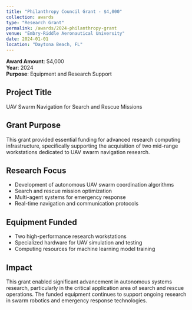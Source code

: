 ```yaml
---
title: "Philanthropy Council Grant - $4,000"
collection: awards
type: "Research Grant"
permalink: /awards/2024-philanthropy-grant
venue: "Embry-Riddle Aeronautical University"
date: 2024-01-01
location: "Daytona Beach, FL"
---
```


**Award Amount**: $4,000  
**Year**: 2024  
**Purpose**: Equipment and Research Support

## Project Title
UAV Swarm Navigation for Search and Rescue Missions

## Grant Purpose
This grant provided essential funding for advanced research computing infrastructure, specifically supporting the acquisition of two mid-range workstations dedicated to UAV swarm navigation research.

## Research Focus
- Development of autonomous UAV swarm coordination algorithms
- Search and rescue mission optimization
- Multi-agent systems for emergency response
- Real-time navigation and communication protocols

## Equipment Funded
- Two high-performance research workstations
- Specialized hardware for UAV simulation and testing
- Computing resources for machine learning model training

## Impact
This grant enabled significant advancement in autonomous systems research, particularly in the critical application area of search and rescue operations. The funded equipment continues to support ongoing research in swarm robotics and emergency response technologies. 